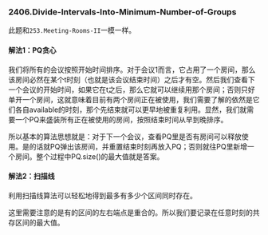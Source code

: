 ### 2406.Divide-Intervals-Into-Minimum-Number-of-Groups

此题和`253.Meeting-Rooms-II`一模一样。

#### 解法1：PQ贪心
我们将所有的会议按照开始时间排序。对于会议1而言，它占用了一个房间，那么该房间必然在某个t时刻（也就是该会议结束时间）之后才有空。然后我们查看下一个会议的开始时间，如果它在t之后，那么它就可以继续用那个房间；否则只好单开一个房间，这就意味着目前有两个房间正在被使用，我们需要了解的依然是它们各自available的时刻，那个先结束就可以更早地被重复利用。显然，我们就需要一个PQ来盛装所有正在被使用的房间，按照结束时间从早到晚排序。

所以基本的算法思想就是：对于下一个会议，查看PQ里是否有房间可以释放使用。是的话就PQ弹出该房间，并重置结束时刻再放入PQ；否则就往PQ里新增一个房间。整个过程中PQ.size()的最大值就是答案。

#### 解法2：扫描线
利用扫描线算法可以轻松地得到最多有多少个区间同时存在。

这里需要注意的是有的区间的左右端点是重合的。所以我们要记录在任意时刻的共存区间的最大值。
